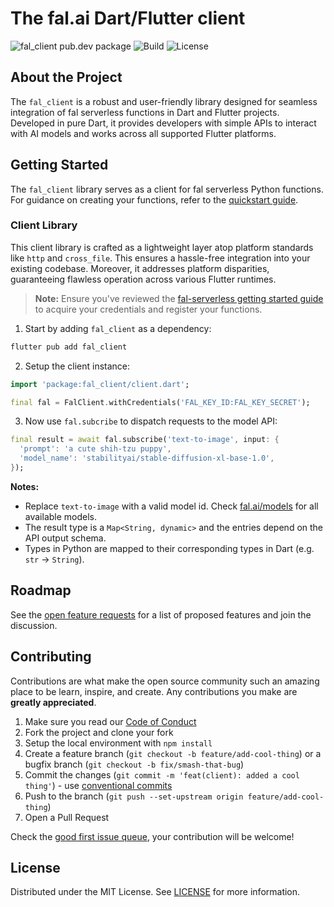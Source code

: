 # The fal.ai Dart/Flutter client

![fal_client pub.dev package](https://img.shields.io/pub/v/fal_client?color=%237527D7&label=fal_client&style=flat-square)
![Build](https://img.shields.io/github/actions/workflow/status/fal-ai/serverless-client-dart/build.yml?style=flat-square)
![License](https://img.shields.io/github/license/fal-ai/serverless-client-dart?style=flat-square)

## About the Project

The `fal_client` is a robust and user-friendly library designed for seamless integration of fal serverless functions in Dart and Flutter projects. Developed in pure Dart, it provides developers with simple APIs to interact with AI models and works across all supported Flutter platforms.

## Getting Started

The `fal_client` library serves as a client for fal serverless Python functions. For guidance on creating your functions, refer to the [quickstart guide](https://fal.ai/docs).

### Client Library

This client library is crafted as a lightweight layer atop platform standards like `http` and `cross_file`. This ensures a hassle-free integration into your existing codebase. Moreover, it addresses platform disparities, guaranteeing flawless operation across various Flutter runtimes.

> **Note:**
> Ensure you've reviewed the [fal-serverless getting started guide](https://fal.ai/docs) to acquire your credentials and register your functions.

1. Start by adding `fal_client` as a dependency:

  ```sh
  flutter pub add fal_client
  ```

2. Setup the client instance:

  ```dart
  import 'package:fal_client/client.dart';

  final fal = FalClient.withCredentials('FAL_KEY_ID:FAL_KEY_SECRET');
  ```

3. Now use `fal.subcribe` to dispatch requests to the model API:

  ```dart
  final result = await fal.subscribe('text-to-image', input: {
    'prompt': 'a cute shih-tzu puppy',
    'model_name': 'stabilityai/stable-diffusion-xl-base-1.0',
  });
  ```

**Notes:**

- Replace `text-to-image` with a valid model id. Check [fal.ai/models](https://fal.ai/models) for all available models.
- The result type is a `Map<String, dynamic>` and the entries depend on the API output schema.
- Types in Python are mapped to their corresponding types in Dart (e.g. `str` -> `String`).

## Roadmap

See the [open feature requests](https://github.com/fal-ai/serverless-client-dart/labels/enhancement) for a list of proposed features and join the discussion.

## Contributing

Contributions are what make the open source community such an amazing place to be learn, inspire, and create. Any contributions you make are **greatly appreciated**.

1. Make sure you read our [Code of Conduct](https://github.com/fal-ai/serverless-client-dart/blob/main/CODE_OF_CONDUCT.md)
2. Fork the project and clone your fork
3. Setup the local environment with `npm install`
4. Create a feature branch (`git checkout -b feature/add-cool-thing`) or a bugfix branch (`git checkout -b fix/smash-that-bug`)
5. Commit the changes (`git commit -m 'feat(client): added a cool thing'`) - use [conventional commits](https://conventionalcommits.org)
6. Push to the branch (`git push --set-upstream origin feature/add-cool-thing`)
7. Open a Pull Request

Check the [good first issue queue](https://github.com/fal-ai/serverless-client-dart/labels/good+first+issue), your contribution will be welcome!

## License

Distributed under the MIT License. See [LICENSE](https://github.com/fal-ai/serverless-client-dart/blob/main/LICENSE) for more information.
